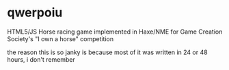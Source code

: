qwerpoiu
========

HTML5/JS Horse racing game implemented in Haxe/NME for Game Creation Society&#39;s &quot;I own a horse&quot; competition

the reason this is so janky is because most of it was written in 24 or 48 hours, i don't remember
